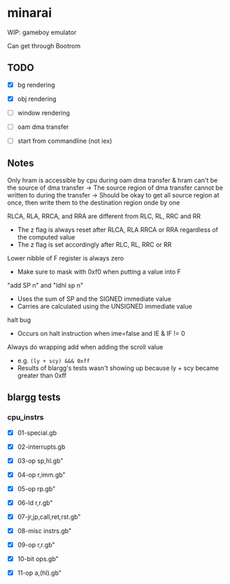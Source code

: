 # minarai

WIP: gameboy emulator

Can get through Bootrom


## TODO
- [x] bg rendering
- [x] obj rendering
- [ ] window rendering
- [ ] oam dma transfer
- [ ] start from commandline (not iex)


## Notes
Only hram is accessible by cpu during oam dma transfer & hram can't be the source of dma transfer
-> The source region of dma transfer cannot be written to during the transfer
-> Should be okay to get all source region at once, then write them to the destination region onde by one

RLCA, RLA, RRCA, and RRA are different from RLC, RL, RRC and RR
- The z flag is always reset after RLCA, RLA RRCA or RRA regardless of the computed value
- The z flag is set accordingly after RLC, RL, RRC or RR

Lower nibble of F register is always zero
- Make sure to mask with 0xf0 when putting a value into F

"add SP n" and "ldhl sp n"
- Uses the sum of SP and the SIGNED immediate value
- Carries are calculated using the UNSIGNED immediate value

halt bug
- Occurs on halt instruction when ime=false and IE & IF != 0

Always do wrapping add when adding the scroll value
- e.g. `(ly + scy) &&& 0xff`
- Results of blargg's tests wasn't showing up because ly + scy became greater than 0xff


## blargg tests
### cpu_instrs
- [x] 01-special.gb
- [x] 02-interrupts.gb
- [x] 03-op sp,hl.gb"
- [x] 04-op r,imm.gb"
- [x] 05-op rp.gb"
- [x] 06-ld r,r.gb"
- [x] 07-jr,jp,call,ret,rst.gb"
- [x] 08-misc instrs.gb"
- [x] 09-op r,r.gb"
- [x] 10-bit ops.gb"
- [x] 11-op a,(hl).gb"


